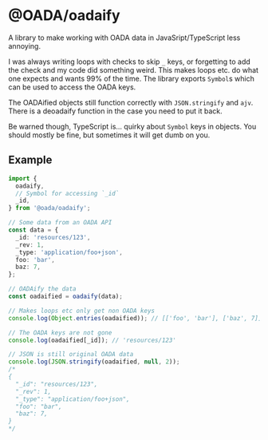 # @OADA/oadaify

A library to make working with OADA data in JavaSript/TypeScript less annoying.

I was always writing loops with checks to skip `_` keys,
or forgetting to add the check and my code did something weird.
This makes loops etc. do what one expects and wants 99% of the time.
The library exports `Symbol`s which can be used to access the OADA keys.

The OADAified objects still function correctly with `JSON.stringify` and `ajv`.
There is a deoadaify function in the case you need to put it back.

Be warned though, TypeScript is... quirky about `Symbol` keys in objects.
You should mostly be fine, but sometimes it will get dumb on you.

## Example

```typescript
import {
  oadaify,
  // Symbol for accessing `_id`
  _id,
} from '@oada/oadaify';

// Some data from an OADA API
const data = {
  _id: 'resources/123',
  _rev: 1,
  _type: 'application/foo+json',
  foo: 'bar',
  baz: 7,
};

// OADAify the data
const oadaified = oadaify(data);

// Makes loops etc only get non OADA keys
console.log(Object.entries(oadaified)); // [['foo', 'bar'], ['baz', 7]]

// The OADA keys are not gone
console.log(oadaified[_id]); // 'resources/123'

// JSON is still original OADA data
console.log(JSON.stringify(oadaified, null, 2));
/*
{
  "_id": "resources/123",
  "_rev": 1,
  "_type": "application/foo+json",
  "foo": "bar",
  "baz": 7,
}
*/
```
